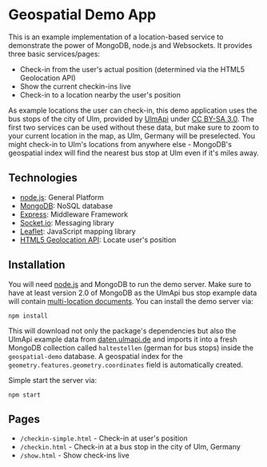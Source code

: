 # Geospatial Demo App

This is an example implementation of a location-based service to demonstrate the power of MongoDB, node.js and Websockets.
It provides three basic services/pages: 
* Check-in from the user's actual position (determined via the HTML5 Geolocation API)
* Show the current checkin-ins live
* Check-in to a location nearby the user's position

As example locations the user can check-in, this demo application uses the bus stops of the city of Ulm, provided by [UlmApi](http://ulmapi.de) under [CC BY-SA 3.0](http://creativecommons.org/licenses/by-sa/3.0/). The first two services can be used without these data, but make sure to  zoom to your current location in the map, as Ulm, Germany will be preselected.
You might check-in to Ulm's locations from anywhere else - MongoDB's geospatial index will find the nearest bus stop at Ulm even if it's miles away.

## Technologies

* [node.js](http://nodejs.org): General Platform
* [MongoDB](http://mongodb.com): NoSQL database
* [Express](http://expressjs.com): Middleware Framework
* [Socket.io](http://socket.io): Messaging library
* [Leaflet](http://leafletjs.com): JavaScript mapping library
* [HTML5 Geolocation API](http://www.w3schools.com/html/html5_geolocation.asp): Locate user's position

## Installation

You will need [node.js](http://nodejs.org) and MongoDB to run the demo server. Make sure to have at least version 2.0 of MongoDB as the UlmApi bus stop example data will contain [multi-location documents](http://docs.mongodb.org/manual/core/geospatial-indexes/#multi-location-documents).
You can install the demo server via:

	npm install

This will download not only the package's dependencies but also the UlmApi example data from [daten.ulmapi.de](http://daten.ulmapi.de/_utils/database.html?haltestellen) and imports it into a fresh MongoDB collection called `haltestellen` (german for bus stops) inside the `geospatial-demo` database. A geospatial index for the `geometry.features.geometry.coordinates` field is automatically created.

Simple start the server via:

	npm start

## Pages

* `/checkin-simple.html` - Check-in at user's position
* `/checkin.html` - Check-in at a bus stop in the city of Ulm, Germany
* `/show.html` - Show check-ins live